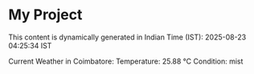 # My Project

This content is dynamically generated in Indian Time (IST): 2025-08-23 04:25:34 IST


Current Weather in Coimbatore:
Temperature: 25.88 °C
Condition: mist
